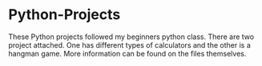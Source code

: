 # Python-Projects
These Python projects followed my beginners python class. There are two project attached. One has different types of calculators and the other is a hangman game. More information can be found on the files themselves. 

